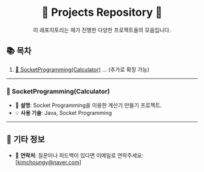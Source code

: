 <h1 align="center">🚀 Projects Repository 🚀</h1>

<p align="center">
  이 레포지토리는 제가 진행한 다양한 프로젝트들의 모음입니다.
</p>

## 📚 목차

1. [🔧 SocketProgramming(Calculator)](#Calculator)
... (추가로 확장 가능)

---

### 🔧 SocketProgramming(Calculator)

- 📝 **설명**: Socket Programming을 이용한 계산기 만들기 프로젝트.
- 💡 **사용 기술**: Java, Socket Programming
---

## 📌 기타 정보

- 💌 **연락처**: 질문이나 피드백이 있다면 이메일로 연락주세요: [kimchoungy@naver.com]

